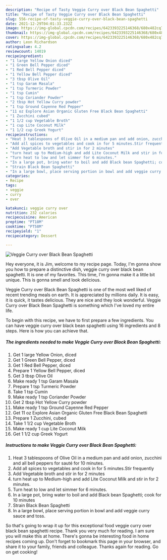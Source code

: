 ```yaml
---
description: "Recipe of Tasty Veggie Curry over Black Bean Spaghetti"
title: "Recipe of Tasty Veggie Curry over Black Bean Spaghetti"
slug: 556-recipe-of-tasty-veggie-curry-over-black-bean-spaghetti
date: 2021-12-29T04:01:33.232Z
image: https://img-global.cpcdn.com/recipes/6423393225146368/680x482cq70/veggie-curry-over-black-bean-spaghetti-recipe-main-photo.jpg
thumbnail: https://img-global.cpcdn.com/recipes/6423393225146368/680x482cq70/veggie-curry-over-black-bean-spaghetti-recipe-main-photo.jpg
cover: https://img-global.cpcdn.com/recipes/6423393225146368/680x482cq70/veggie-curry-over-black-bean-spaghetti-recipe-main-photo.jpg
author: Leon Richardson
ratingvalue: 4.2
reviewcount: 14019
recipeingredient:
- "1 large Yellow Onion diced"
- "1 Green Bell Pepper diced"
- "1 Red Bell Pepper diced"
- "1 Yellow Bell Pepper diced"
- "3 tbsp Olive Oil"
- "1 tsp Garam Masala"
- "1 tsp Turmeric Powder"
- "1 tsp Cumin"
- "1 tsp Coriander Powder"
- "2 tbsp Hot Yellow Curry powder"
- "1 tsp Ground Cayenne Red Pepper"
- "11 oz Explore Asian Organic Gluten Free Black Bean Spaghetti"
- "1 Zucchini cubed"
- "1 1/2 cup Vegetable Broth"
- "1 cup Lite Coconut Milk"
- "1 1/2 cup Greek Yogurt"
recipeinstructions:
- "Heat 3 tablespoons of Olive Oil in a medium pan and add onion, zucchini and all bell peppers for sauté for 10 minutes."
- "Add all spices to vegetables and cook in for 5 minutes.Stir frequently"
- "Add Vegetable broth and stir in for 2 minutes"
- "turn heat up to Medium-high and add Lite Coconut Milk and stir in for 2 minutes."
- "Turn heat to low and let simmer for 6 minutes."
- "In a large pot, bring water to boil and add Black bean Spaghetti; cook for 10 minutes"
- "Strain Black Bean Spaghetti"
- "In a large bowl, place serving portion in bowl and add veggie curry sauce and toss."
categories:
- Recipe
tags:
- veggie
- curry
- over

katakunci: veggie curry over 
nutrition: 232 calories
recipecuisine: American
preptime: "PT18M"
cooktime: "PT58M"
recipeyield: "1"
recipecategory: Dessert

---
```



![Veggie Curry over Black Bean Spaghetti](https://img-global.cpcdn.com/recipes/6423393225146368/680x482cq70/veggie-curry-over-black-bean-spaghetti-recipe-main-photo.jpg)

Hey everyone, it is Jim, welcome to my recipe page. Today, I'm gonna show you how to prepare a distinctive dish, veggie curry over black bean spaghetti. It is one of my favorites. This time, I'm gonna make it a little bit unique. This is gonna smell and look delicious.

Veggie Curry over Black Bean Spaghetti is one of the most well liked of recent trending meals on earth. It is appreciated by millions daily. It is easy, it is quick, it tastes delicious. They are nice and they look wonderful. Veggie Curry over Black Bean Spaghetti is something which I've loved my entire life.




To begin with this recipe, we have to first prepare a few ingredients. You can have veggie curry over black bean spaghetti using 16 ingredients and 8 steps. Here is how you can achieve that.

<!--inarticleads1-->

##### The ingredients needed to make Veggie Curry over Black Bean Spaghetti:

1. Get 1 large Yellow Onion, diced
1. Get 1 Green Bell Pepper, diced
1. Get 1 Red Bell Pepper, diced
1. Prepare 1 Yellow Bell Pepper, diced
1. Get 3 tbsp Olive Oil
1. Make ready 1 tsp Garam Masala
1. Prepare 1 tsp Turmeric Powder
1. Take 1 tsp Cumin
1. Make ready 1 tsp Coriander Powder
1. Get 2 tbsp Hot Yellow Curry powder
1. Make ready 1 tsp Ground Cayenne Red Pepper
1. Get 11 oz Explore Asian Organic Gluten Free Black Bean Spaghetti
1. Prepare 1 Zucchini, cubed
1. Take 1 1/2 cup Vegetable Broth
1. Make ready 1 cup Lite Coconut Milk
1. Get 1 1/2 cup Greek Yogurt




<!--inarticleads2-->

##### Instructions to make Veggie Curry over Black Bean Spaghetti:

1. Heat 3 tablespoons of Olive Oil in a medium pan and add onion, zucchini and all bell peppers for sauté for 10 minutes.
1. Add all spices to vegetables and cook in for 5 minutes.Stir frequently
1. Add Vegetable broth and stir in for 2 minutes
1. turn heat up to Medium-high and add Lite Coconut Milk and stir in for 2 minutes.
1. Turn heat to low and let simmer for 6 minutes.
1. In a large pot, bring water to boil and add Black bean Spaghetti; cook for 10 minutes
1. Strain Black Bean Spaghetti
1. In a large bowl, place serving portion in bowl and add veggie curry sauce and toss.




So that's going to wrap it up for this exceptional food veggie curry over black bean spaghetti recipe. Thank you very much for reading. I am sure you will make this at home. There's gonna be interesting food in home recipes coming up. Don't forget to bookmark this page in your browser, and share it to your family, friends and colleague. Thanks again for reading. Go on get cooking!
